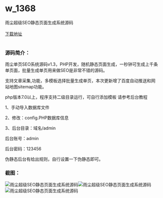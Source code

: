 # w_1368
雨尘超级SEO静态页面生成系统源码
<br/></br>
[下载地址](https://www.uuid2.com/1368.html "下载地址")
<br/></br>
<h3>源码简介：</h3>
<p>雨尘单页SEO系统源码v1.3，PHP开发，随机静态页面生成，一秒钟可生成上千条单页面，批量生成单页用来做SEO是非常不错的源码。<p>
<p>支持文章采集,功能，多模板选择批量生成单页，本次更新增了百度自动推送和网站地图sitemap功能。<p>
<p>php版本7.0以上，程序支持二级目录运行，可自行添加模板 请参考后台教程<p>
<p>1、手动导入数据库文件<p>
<p>2、修改：config.PHP数据库信息<p>
<p>3、后台目录：域名/admin<p>
<p>后台账号：admin<p>
<p>后台密码：123456<p>
<p>伪静态后台有给出规则，自行设置一下伪静态即可。<p>
<h3>截图：</h3>
<img src="https://www.uuid2.com/wp-content/uploads/img/202108/fe88796246.jpg" alt="雨尘超级SEO静态页面生成系统源码"><img src="https://www.uuid2.com/wp-content/uploads/img/202108/d4ac2c8503.jpg" alt="雨尘超级SEO静态页面生成系统源码"><img src="https://www.uuid2.com/wp-content/uploads/img/202108/ce08d5a881.jpg" alt="雨尘超级SEO静态页面生成系统源码">
